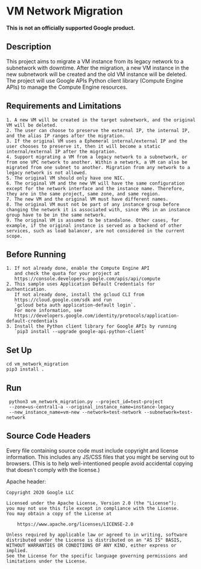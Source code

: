 # VM Network Migration
**This is not an officially supported Google product.**
## Description

This project aims to migrate a VM instance from its legacy network to a
subnetwork with downtime. After the migration, a new VM instance in the new
subnetwork will be created and the old VM instance will be deleted. The project
will use Google APIs Python client library (Compute Engine APIs) to manage the 
Compute Engine resources. 


## Requirements and Limitations
    1. A new VM will be created in the target subnetwork, and the original VM will be deleted. 
    2. The user can choose to preserve the external IP, the internal IP, and the alias IP ranges after the migration.
    3. If the original VM uses a Ephemeral internal/external IP and the user chooses to preserve it, then it will become a static internal/external IP after the migration.
    4. Support migrating a VM from a legacy network to a subnetwork, or from one VPC network to another. Within a network, a VM can also be migrated from one subnet to another. Migration from any network to a legacy network is not allowed.
    5. The original VM should only have one NIC.
    6. The original VM and the new VM will have the same configuration except for the network interface and the instance name. Therefore, they are in the same project, same zone, and same region.
    7. The new VM and the original VM must have different names.
    8. The original VM must not be part of any instance group before changing the network it is associated with, since VMs in an instance group have to be in the same network. 
    9. The original VM is assumed to be standalone. Other cases, for example, if the original instance is served as a backend of other services, such as load balancer, are not considered in the current scope.

## Before Running
    1. If not already done, enable the Compute Engine API
       and check the quota for your project at
       https://console.developers.google.com/apis/api/compute
    2. This sample uses Application Default Credentials for authentication.
       If not already done, install the gcloud CLI from
       https://cloud.google.com/sdk and run
       `gcloud beta auth application-default login`.
       For more information, see
       https://developers.google.com/identity/protocols/application-default-credentials
    3. Install the Python client library for Google APIs by running
       `pip3 install --upgrade google-api-python-client`
## Set Up
    cd vm_network_migration
    pip3 install .
## Run
     python3 vm_network_migration.py --project_id=test-project
     --zone=us-central1-a --original_instance_name=instance-legacy
     --new_instance_name=vm-new --network=test-network --subnetwork=test-network
## Source Code Headers

Every file containing source code must include copyright and license
information. This includes any JS/CSS files that you might be serving out to
browsers. (This is to help well-intentioned people avoid accidental copying that
doesn't comply with the license.)

Apache header:

    Copyright 2020 Google LLC

    Licensed under the Apache License, Version 2.0 (the "License");
    you may not use this file except in compliance with the License.
    You may obtain a copy of the License at

        https://www.apache.org/licenses/LICENSE-2.0

    Unless required by applicable law or agreed to in writing, software
    distributed under the License is distributed on an "AS IS" BASIS,
    WITHOUT WARRANTIES OR CONDITIONS OF ANY KIND, either express or implied.
    See the License for the specific language governing permissions and
    limitations under the License.

